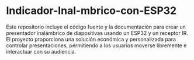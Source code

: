 # Indicador-Inal-mbrico-con-ESP32
Este repositorio incluye el código fuente y la documentación para crear un presentador inalámbrico de diapositivas usando un ESP32 y un receptor IR. El proyecto proporciona una solución económica y personalizada para controlar presentaciones, permitiendo a los usuarios moverse libremente e interactuar con su audiencia.
